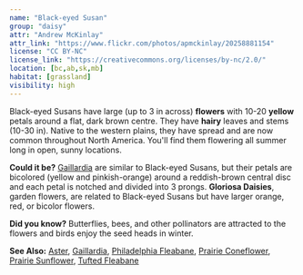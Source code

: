 ```yaml
---
name: "Black-eyed Susan"
group: "daisy"
attr: "Andrew McKinlay"
attr_link: "https://www.flickr.com/photos/apmckinlay/20258881154"
license: "CC BY-NC"
license_link: "https://creativecommons.org/licenses/by-nc/2.0/"
location: [bc,ab,sk,mb]
habitat: [grassland]
visibility: high
---
```

Black-eyed Susans have large (up to 3 in across) **flowers** with 10-20 **yellow** petals around a flat, dark brown centre. They have **hairy** leaves and stems (10-30 in). Native to the western plains, they have spread and are now common throughout North America. You'll find them flowering all summer long in open, sunny locations.

**Could it be?** [Gaillardia](/plants/gaillards/) are similar to Black-eyed Susans, but their petals are bicolored (yellow and pinkish-orange) around a reddish-brown central disc and each petal is notched and divided into 3 prongs. **Gloriosa Daisies**, garden flowers, are related to Black-eyed Susans but have larger orange, red, or bicolor flowers.

**Did you know?** Butterflies, bees, and other pollinators are attracted to the flowers and birds enjoy the seed heads in winter.

<!-- generated, do not edit -->
**See Also:**
[Aster](/plants/aster/),
[Gaillardia](/plants/gaillard/),
[Philadelphia Fleabane](/plants/philflea/),
[Prairie Coneflower](/plants/pracone/),
[Prairie Sunflower](/plants/prasun/),
[Tufted Fleabane](/plants/tuftflea/)

